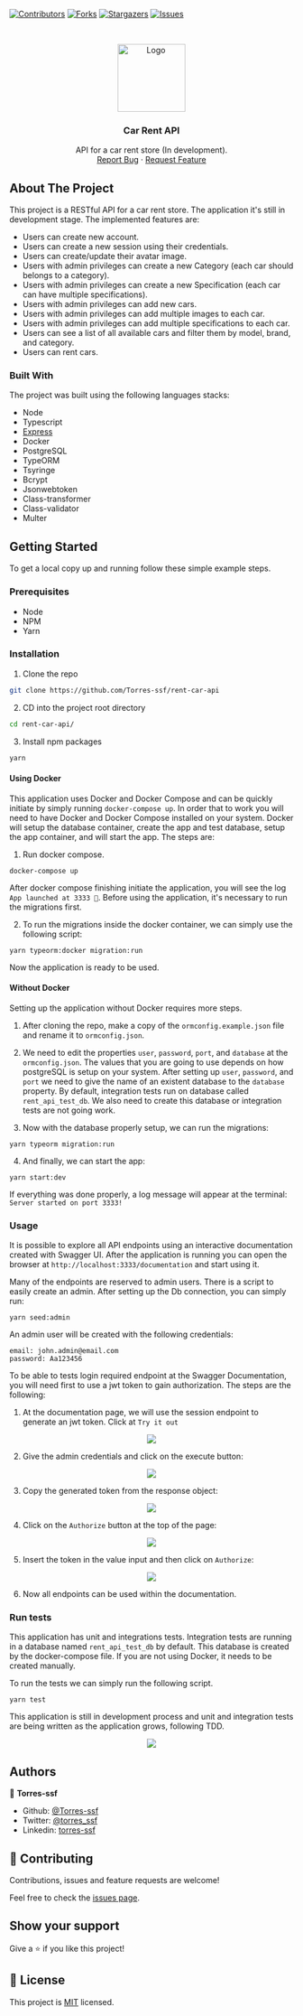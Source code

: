 [![Contributors][contributors-shield]][contributors-url]
[![Forks][forks-shield]][forks-url]
[![Stargazers][stars-shield]][stars-url]
[![Issues][issues-shield]][issues-url]

<!-- PROJECT LOGO -->

<br />
<p align="center">

  <img src="./src/shared/asset/logo.png" alt="Logo" width="120" height="120">

  <h3 align="center">Car Rent API</h3>

  <p align="center">
   API for a car rent store (In development).
    <br />
    <a href="https://github.com/Torres-ssf/rent-car-api/issues">Report Bug</a>
    ·
    <a href="https://github.com/Torres-ssf/rent-car-api/issues">Request Feature</a>
  </p>
</p>

<!-- ABOUT THE PROJECT -->

## About The Project

This project is a RESTful API for a car rent store. The application it's still in development stage. The implemented features are:

- Users can create new account.
- Users can create a new session using their credentials.
- Users can create/update their avatar image.
- Users with admin privileges can create a new Category (each car should belongs to a category).
- Users with admin privileges can create a new Specification (each car can have multiple specifications).
- Users with admin privileges can add new cars.
- Users with admin privileges can add multiple images to each car.
- Users with admin privileges can add multiple specifications to each car.
- Users can see a list of all available cars and filter them by model, brand, and category.
- Users can rent cars.


### Built With

The project was built using the following languages stacks:

- Node
- Typescript
- [Express](https://www.npmjs.com/package/expresshttps://www.npmjs.com/package/express)
- Docker
- PostgreSQL
- TypeORM
- Tsyringe
- Bcrypt
- Jsonwebtoken
- Class-transformer
- Class-validator
- Multer

<!-- GETTING STARTED -->

## Getting Started

To get a local copy up and running follow these simple example steps.

### Prerequisites

- Node
- NPM
- Yarn

### Installation

1. Clone the repo

```sh
git clone https://github.com/Torres-ssf/rent-car-api
```

2. CD into the project root directory

```sh
cd rent-car-api/
```

3. Install npm packages

```sh
yarn
```

#### Using Docker

This application uses Docker and Docker Compose and can be quickly initiate by simply running `docker-compose up`. In order that to work you will need to have Docker and Docker Compose installed on your system. Docker will setup the database container, create the app and test database, setup the app container, and will start the app. The steps are:

1. Run docker compose.
```
docker-compose up
```

After docker compose finishing initiate the application, you will see the log `App launched at 3333 🚀`. Before using the application, it's necessary to run the migrations first.

2. To run the migrations inside the docker container, we can simply use the following script:
```
yarn typeorm:docker migration:run
```

Now the application is ready to be used.

#### Without Docker

Setting up the application without Docker requires more steps.

1. After cloning the repo, make a copy of the `ormconfig.example.json` file and rename it to `ormconfig.json`.

2. We need to edit the properties `user`, `password`, `port`, and `database` at the `ormconfig.json`. The values that you are going to use depends on how postgreSQL is setup on your system. After setting up `user`, `password`, and `port` we need to give the name of an existent database to the `database` property. By default, integration tests run on database called `rent_api_test_db`. We also need to create this database or integration tests are not going work.

3. Now with the database properly setup, we can run the migrations:
```
yarn typeorm migration:run
```

4. And finally, we can start the app:
```
yarn start:dev
```

If everything was done properly, a log message will appear at the terminal: `Server started on port 3333!`

### Usage

It is possible to explore all API endpoints using an interactive documentation created with Swagger UI. After the application is running you can open the browser at `http://localhost:3333/documentation` and start using it.

Many of the endpoints are reserved to admin users. There is a script to easily create an admin. After setting up the Db connection, you can simply run:
```
yarn seed:admin
```

An admin user will be created with the following credentials:
```
email: john.admin@email.com
password: Aa123456
```

To be able to tests login required endpoint at the Swagger Documentation, you will need first to use a jwt token to gain authorization. The steps are the following:

1. At the documentation page, we will use the session endpoint to generate an jwt token. Click at `Try it out`

<p align="center">
  <img src="./src/shared/asset/doc1.png">
</p>

2. Give the admin credentials and click on the execute button:

<p align="center">
  <img src="./src/shared/asset/doc2.png">
</p>

3. Copy the generated token from the response object:

<p align="center">
  <img src="./src/shared/asset/doc3.png">
</p>

4. Click on the `Authorize` button at the top of the page:

<p align="center">
  <img src="./src/shared/asset/doc4.png">
</p>

5. Insert the token in the value input and then click on `Authorize`:

<p align="center">
  <img src="./src/shared/asset/doc5.png">
</p>


6. Now all endpoints can be used within the documentation.


### Run tests

This application has unit and integrations tests. Integration tests are running in a database named `rent_api_test_db` by default. This database is created by the docker-compose file. If you are not using Docker, it needs to be created manually.

To run the tests we can simply run the following script.

```
yarn test
```

This application is still in development process and unit and integration tests are being written as the application grows, following TDD.

<p align="center">
  <img src="./src/shared/asset/test-print.png">
</p>

## Authors

👤 **Torres-ssf**

- Github: [@Torres-ssf](https://github.com/Torres-ssf)
- Twitter: [@torres_ssf](https://twitter.com/torres_ssf)
- Linkedin: [torres-ssf](https://www.linkedin.com/in/torres-ssf/)

## 🤝 Contributing

Contributions, issues and feature requests are welcome!

Feel free to check the [issues page](https://github.com/Torres-ssf/rent-car-api/issues).

## Show your support

Give a ⭐️ if you like this project!

## 📝 License

This project is [MIT](lic.url) licensed.

<!-- MARKDOWN LINKS & IMAGES -->

[contributors-shield]: https://img.shields.io/github/contributors/Torres-ssf/rent-car-api.svg?style=flat-square
[contributors-url]: https://github.com/Torres-ssf/rent-car-api/graphs/contributors
[forks-shield]: https://img.shields.io/github/forks/Torres-ssf/rent-car-api.svg?style=flat-square
[forks-url]: https://github.com/Torres-ssf/rent-car-api/network/members
[stars-shield]: https://img.shields.io/github/stars/Torres-ssf/rent-car-api.svg?style=flat-square
[stars-url]: https://github.com/Torres-ssf/rent-car-api/stargazers
[issues-shield]: https://img.shields.io/github/issues/Torres-ssf/rent-car-api.svg?style=flat-square
[issues-url]: https://github.com/Torres-ssf/rent-car-api/issues
